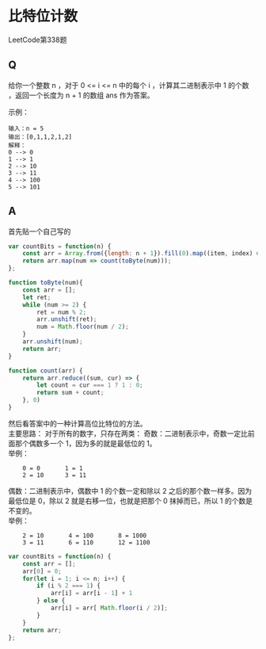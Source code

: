 # 比特位计数
LeetCode第338题

## Q
给你一个整数 n ，对于 0 <= i <= n 中的每个 i ，计算其二进制表示中 1 的个数 ，返回一个长度为 n + 1 的数组 ans 作为答案。

示例：
```
输入：n = 5
输出：[0,1,1,2,1,2]
解释：
0 --> 0
1 --> 1
2 --> 10
3 --> 11
4 --> 100
5 --> 101

```

## A
首先贴一个自己写的
```javascript
var countBits = function(n) {
    const arr = Array.from({length: n + 1}).fill(0).map((item, index) => index);
    return arr.map(num => count(toByte(num)));
};

function toByte(num){
    const arr = [];
    let ret;
    while (num >= 2) {
        ret = num % 2;
        arr.unshift(ret);
        num = Math.floor(num / 2);
    }
    arr.unshift(num);
    return arr;
}

function count(arr) {
    return arr.reduce((sum, cur) => {
        let count = cur === 1 ? 1 : 0;
        return sum + count;
    }, 0)
}
```

然后看答案中的一种计算高位比特位的方法。  
主要思路：
对于所有的数字，只存在两类：
奇数：二进制表示中，奇数一定比前面那个偶数多一个 1，因为多的就是最低位的 1。  
举例：
```
    0 = 0       1 = 1
    2 = 10      3 = 11
```
偶数：二进制表示中，偶数中 1 的个数一定和除以 2 之后的那个数一样多。因为最低位是 0，除以 2 就是右移一位，也就是把那个 0 抹掉而已，所以 1 的个数是不变的。  
举例：
```
    2 = 10       4 = 100       8 = 1000
    3 = 11       6 = 110       12 = 1100
```

```javascript
var countBits = function(n) {
    const arr = [];
    arr[0] = 0;
    for(let i = 1; i <= n; i++) {
        if (i % 2 === 1) {
            arr[i] = arr[i - 1] + 1
        } else {
            arr[i] = arr[ Math.floor(i / 2)];
        }
    }
    return arr;
};
```
